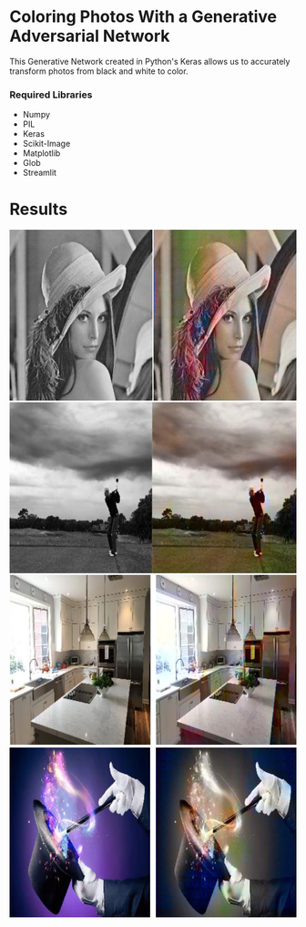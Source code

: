 # Coloring Photos With a Generative Adversarial Network

This Generative Network created in Python's Keras allows us to accurately transform photos from black and white to color.



### Required Libraries
- Numpy
- PIL
- Keras
- Scikit-Image
- Matplotlib
- Glob
- Streamlit


# Results
<img src="https://github.com/jmt0221/ColorGan/blob/master/images/woman_together.png" width="600" height="300">
<img src="https://github.com/jmt0221/ColorGan/blob/master/images/golf_together.png" width="650" height="300">
<img src="https://github.com/jmt0221/ColorGan/blob/master/images/kitchen_combined.png" width="700" height="300">
<img src="https://github.com/jmt0221/ColorGan/blob/master/images/magic_combined.png" width="700" height="300">
